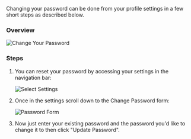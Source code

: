 Changing your password can be done from your profile settings in a few short steps
as described below.
### Overview ###
![Change Your Password][1]

### Steps ###
1. You can reset your password by accessing your settings in the navigation bar:

    ![Select Settings][2]

2. Once in the settings scroll down to the Change Password form:

    ![Password Form][3]

3. Now just enter your existing password and the password you'd like
to change it to then click "Update Password".

[1]: https://s3.amazonaws.com/sagebrew/long_term_static/help/change_password.gif
[2]: https://s3.amazonaws.com/sagebrew/long_term_static/help/settings_select.png
[3]: https://s3.amazonaws.com/sagebrew/long_term_static/help/password_form.png
